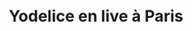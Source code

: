 ---
layout: live
title: "Yodelice en live &agrave; Paris"
number: 134
liveid: yodelice-paris
videoid: _K-4BYzQ-bI
qui: Yodelice
ou: Paris
ip: 188.241.83.109
created_at: 2021-05-03T13:36:19.505Z
permalink: 134-yodelice-paris
---